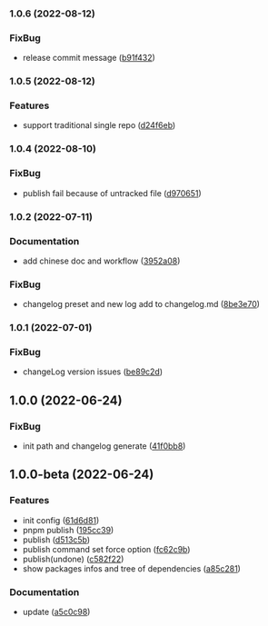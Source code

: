 ### 1.0.6 (2022-08-12)


### FixBug

* release commit message ([b91f432](https://github.com/Geocld/sparkee/commit/b91f432845c5c9dec4a52ef3f882740b26c5765b))

### 1.0.5 (2022-08-12)


### Features

* support traditional single repo ([d24f6eb](https://github.com/Geocld/sparkee/commit/d24f6ebb286aa7b6f41685f92ea46851bad54216))

### 1.0.4 (2022-08-10)


### FixBug

* publish fail because of untracked file ([d970651](https://github.com/Geocld/sparkee/commit/d9706512110f81e0f19bc931d1f8462d6bf48a87))

### 1.0.2 (2022-07-11)


### Documentation

* add chinese doc and workflow ([3952a08](https://github.com/Geocld/sparkee/commit/3952a08fa5af650715ac33c71714631bc61b2a5e))


### FixBug

* changelog preset and new log add to changelog.md ([8be3e70](https://github.com/Geocld/sparkee/commit/8be3e7069c468c002e04f901459406022da97e14))

### 1.0.1 (2022-07-01)


### FixBug

* changeLog version issues ([be89c2d](https://github.com/Geocld/sparkee/commit/be89c2d104c6d903fdf6adedb67c8cbfcd7a236f))

## 1.0.0 (2022-06-24)


### FixBug

* init path and changelog generate ([41f0bb8](https://github.com/Geocld/sparkee/commit/41f0bb8498287445457f30ad586e15efd2858789))

## 1.0.0-beta (2022-06-24)


### Features

* init config ([61d6d81](https://github.com/Geocld/sparkee/commit/61d6d81c4d49039e9c9804853d7844370da02b73))
* pnpm publish ([195cc39](https://github.com/Geocld/sparkee/commit/195cc3929883bdf939886caea267f235b3e63a7a))
* publish ([d513c5b](https://github.com/Geocld/sparkee/commit/d513c5b5442f4be34aea509b668dd102996386bc))
* publish command set force option ([fc62c9b](https://github.com/Geocld/sparkee/commit/fc62c9b19d27a6a408fcbdf3a59d5847aa3e61a5))
* publish(undone) ([c582f22](https://github.com/Geocld/sparkee/commit/c582f2211b9cdb38482a63986d82851df25e1f96))
* show packages infos and tree of dependencies ([a85c281](https://github.com/Geocld/sparkee/commit/a85c2819117055df08f21b4bfece7bf20f0f086b))


### Documentation

* update ([a5c0c98](https://github.com/Geocld/sparkee/commit/a5c0c9839b753227c0e7bada65659a57e542299b))

